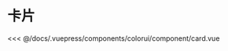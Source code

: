# 卡片

<baseComponent-codeBox
  title=""
  description=""
  onlineLink="">
  <colorui-component-card/>
  <!-- 这里直接设置 引入的展示代码 ；注意引入代码一定不能缩进！！！否则不能生效！-->
  <highlight-code slot="codeText" lang="vue">
<<< @/docs/.vuepress/components/colorui/component/card.vue
  </highlight-code>
</baseComponent-codeBox>